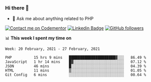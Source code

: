 ### Hi there 👋

<!--
**mustafaculban/mustafaculban** is a ✨ _special_ ✨ repository because its `README.md` (this file) appears on your GitHub profile.

Here are some ideas to get you started:

- 🌱 I’m currently learning ...
- 👯 I’m looking to collaborate on ...
- 🤔 I’m looking for help with ...
- 📫 How to reach me: ...
- 😄 Pronouns: ...
- ⚡ Fun fact: ...

-->
- 💬 Ask me about anything related to PHP

[![Contact me on Codementor](https://www.codementor.io/m-badges/karamusluk/book-session.svg)](https://www.codementor.io/@karamusluk?refer=badge)
[![Linkedin Badge](https://img.shields.io/badge/-Mustafa%20Culban-blue?style=social&logo=Linkedin&logoColor=blue&link=https://www.linkedin.com/in/mustafaculban/)](https://www.linkedin.com/in/mustafaculban/) 
[![GitHub followers](https://img.shields.io/github/followers/karamusluk?label=Follow&style=social)](https://github.com/karamusluk/?tab=follow)


📊 **This week I spent my time on**
<!--START_SECTION:waka-->
```text
Week: 20 February, 2021 - 27 February, 2021

PHP          15 hrs 9 mins   █████████████████████▓░░░   86.49 % 
JavaScript   1 hr 14 mins    █▓░░░░░░░░░░░░░░░░░░░░░░░   07.12 % 
JSON         46 mins         █░░░░░░░░░░░░░░░░░░░░░░░░   04.39 % 
HTML         11 mins         ▒░░░░░░░░░░░░░░░░░░░░░░░░   01.05 % 
Git Config   6 mins          ░░░░░░░░░░░░░░░░░░░░░░░░░   00.64 % 
```
<!--END_SECTION:waka-->


